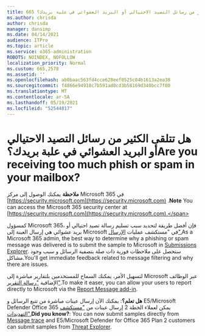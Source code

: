 ```yaml
---
title: 665 هل تتلقى الكثير من رسائل التصيد الاحتيالي أو البريد العشوائي في علبة بريدك؟
ms.author: chrisda
author: chrisda
manager: dansimp
ms.date: 04/14/2021
audience: ITPro
ms.topic: article
ms.service: o365-administration
ROBOTS: NOINDEX, NOFOLLOW
localization_priority: Normal
ms.custom: 665,2578
ms.assetid: ''
ms.openlocfilehash: ab0baac563fd4cce628eef0525c04b1613a2ea38
ms.sourcegitcommit: f4866e94918c7b591ad0cd3b58169d340bcc7f00
ms.translationtype: MT
ms.contentlocale: ar-SA
ms.lasthandoff: 05/19/2021
ms.locfileid: "52544817"
---
```

# <a name="are-you-receiving-too-much-phish-or-spam-in-your-mailbox"></a><span data-ttu-id="97fc5-102">هل تتلقى الكثير من رسائل التصيد الاحتيالي أو البريد العشوائي في علبة بريدك؟</span><span class="sxs-lookup"><span data-stu-id="97fc5-102">Are you receiving too much phish or spam in your mailbox?</span></span>

<span data-ttu-id="97fc5-103">**ملاحظة** يمكنك الوصول إلى مركز Microsoft 365 في [https://security.microsoft.com](https://security.microsoft.com) .</span><span class="sxs-lookup"><span data-stu-id="97fc5-103">**Note** You can access the Microsoft 365 security center at [https://security.microsoft.com](https://security.microsoft.com).</span></span>

<span data-ttu-id="97fc5-104">كمسؤول Microsoft 365، فإن أفضل طريقة لتحديد سبب تسليم رسالة تصيد احتيالي أو بريد عشوائي هي إرسال العينة إلى Microsoft في "مستكشف عمليات [الإرسال".](https://security.microsoft.com/reportsubmission)</span><span class="sxs-lookup"><span data-stu-id="97fc5-104">As a Microsoft 365 admin, the best way to determine why a phishing or spam message was delivered is to submit the sample to Microsoft in [Submissions Explorer](https://security.microsoft.com/reportsubmission).</span></span> <span data-ttu-id="97fc5-105">ستحصل على ملاحظات فورية ذات صلة بتصفية الرسائل و سبب وجود مشاكل.</span><span class="sxs-lookup"><span data-stu-id="97fc5-105">You'll get immediate feedback related to message filtering and why there are issues.</span></span>

<span data-ttu-id="97fc5-106">لتسهيل الأمر، يمكنك السماح للمستخدمين بلتقارير مباشرة إلى Microsoft عبر الوظائف الإضافية ["رسالة التقرير"](https://appsource.microsoft.com/product/office/WA104381180?src=office&tab=Overview).</span><span class="sxs-lookup"><span data-stu-id="97fc5-106">To make it easer, you can allow your users to report directly to Microsoft via the [Report Message add-in](https://appsource.microsoft.com/product/office/WA104381180?src=office&tab=Overview).</span></span>

<span data-ttu-id="97fc5-107">**هل تعلم؟**: يمكنك الآن إرسال [](https://security.microsoft.com/messagetrace) عينات مباشرة من تتبع الرسائل و E5/Microsoft Defender Office 365 يمكن لعملاء الخطة 2 إرسال عينات من ["مستكشف التهديدات".](/microsoft-365/security/office-365-security/threat-explorer)</span><span class="sxs-lookup"><span data-stu-id="97fc5-107">**Did you know?**: You can now submit samples directly from [Message trace](https://security.microsoft.com/messagetrace) and E5/Microsoft Defender for Office 365 Plan 2 customers can submit samples from [Threat Explorer](/microsoft-365/security/office-365-security/threat-explorer).</span></span>
